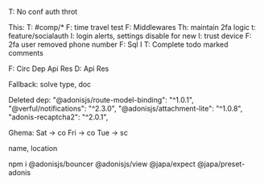 T: No conf auth throt

This:
T: #comp/*
F: time travel test
F: Middlewares
Th: maintain 2fa logic
t: feature/socialauth
I: login alerts, settings disable for new
I: trust device
F: 2fa user removed phone number
F: Sql I
T: Complete todo marked comments


F: Circ Dep Api Res
D: Api Res


Fallback: solve type, doc




Deleted dep:
"@adonisjs/route-model-binding": "^1.0.1",
"@verful/notifications": "^2.3.0",
"@adonisjs/attachment-lite": "^1.0.8",
    "adonis-recaptcha2": "^2.0.1",


Ghema:
Sat -> co
Fri -> co
Tue -> sc

name, location

npm i @adonisjs/bouncer @adonisjs/view @japa/expect @japa/preset-adonis